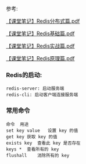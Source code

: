 参考:

 [【课堂笔记】Redis分布式篇.pdf](source/[课堂笔记]Redis分布式篇.pdf) 

 [【课堂笔记】Redis基础篇.pdf](source/[课堂笔记]Redis基础篇.pdf) 

 [【课堂笔记】Redis实战篇.pdf](source/[课堂笔记]Redis实战篇.pdf) 

 [【课堂笔记】Redis原理篇.pdf](source/[课堂笔记]Redis原理篇.pdf) 

### Redis的启动:

```
redis-server: 启动服务端
redis-cli: 启动客户端连接服务端
```

### 常用命令

```
命令	用途
set key value	设置 key 的值
get key	获取 key 的值
exists key	查看此 key 是否存在
keys *	查看所有的 key
flushall	消除所有的 key
```

